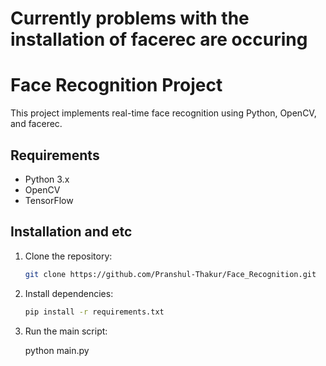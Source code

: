 # Currently problems with the installation of facerec are occuring

# Face Recognition Project

This project implements real-time face recognition using Python, OpenCV, and facerec.

## Requirements

- Python 3.x
- OpenCV
- TensorFlow

## Installation and etc

1. Clone the repository:

   ```bash
   git clone https://github.com/Pranshul-Thakur/Face_Recognition.git


2. Install dependencies:
   ```bash
   pip install -r requirements.txt

3. Run the main script:

   python main.py
